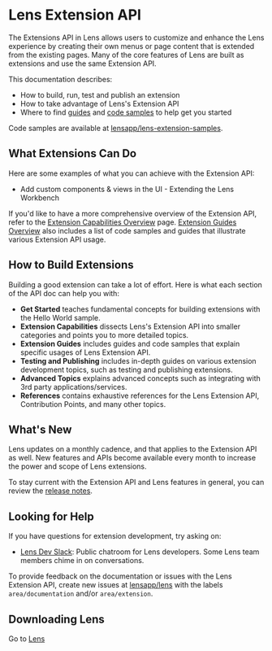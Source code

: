 # Lens Extension API

The Extensions API in Lens allows users to customize and enhance the Lens experience by creating their own menus or page content that is extended from the existing pages. Many of the core features of Lens are built as extensions and use the same Extension API.

This documentation describes:

* How to build, run, test and publish an extension
* How to take advantage of Lens's Extension API
* Where to find [guides](guides/overview.md) and [code samples](https://github.com/lensapp/lens-extension-samples) to help get you started

Code samples are available at [lensapp/lens-extension-samples](https://github.com/lensapp/lens-extension-samples).

## What Extensions Can Do

Here are some examples of what you can achieve with the Extension API:

* Add custom components & views in the UI - Extending the Lens Workbench

If you'd like to have a more comprehensive overview of the Extension API, refer to the [Extension Capabilities Overview](capabilities/overview.md) page. [Extension Guides Overview](guides/overview.md) also includes a list of code samples and guides that illustrate various Extension API usage.

## How to Build Extensions

Building a good extension can take a lot of effort. Here is what each section of the API doc can help you with:

* **Get Started** teaches fundamental concepts for building extensions with the Hello World sample.
* **Extension Capabilities** dissects Lens's Extension API into smaller categories and points you to more detailed topics.
* **Extension Guides** includes guides and code samples that explain specific usages of Lens Extension API.
* **Testing and Publishing** includes in-depth guides on various extension development topics, such as testing and publishing extensions.
* **Advanced Topics** explains advanced concepts such as integrating with 3rd party applications/services.
* **References** contains exhaustive references for the Lens Extension API, Contribution Points, and many other topics.

## What's New

Lens updates on a monthly cadence, and that applies to the Extension API as well. New features and APIs become available every month to increase the power and scope of Lens extensions.

To stay current with the Extension API and Lens features in general, you can review the [release notes](https://github.com/lensapp/lens/releases).

## Looking for Help

If you have questions for extension development, try asking on:

* [Lens Dev Slack](http://k8slens.slack.com/): Public chatroom for Lens developers. Some Lens team members chime in on conversations.

To provide feedback on the documentation or issues with the Lens Extension API, create new issues at [lensapp/lens](https://github.com/lensapp/lens/issues) with the labels `area/documentation` and/or `area/extension`.

## Downloading Lens

Go to [Lens](https://k8slens.dev)
